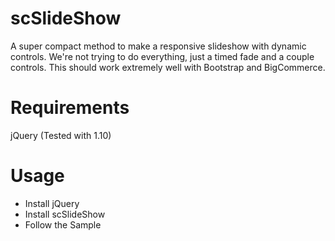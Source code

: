 scSlideShow
===========

A super compact method to make a responsive slideshow with dynamic controls. We're not trying to do everything, just a timed fade and a couple controls. This should work extremely well with Bootstrap and BigCommerce.

Requirements
============

jQuery (Tested with 1.10)

Usage
=====

+ Install jQuery
+ Install scSlideShow
+ Follow the Sample
